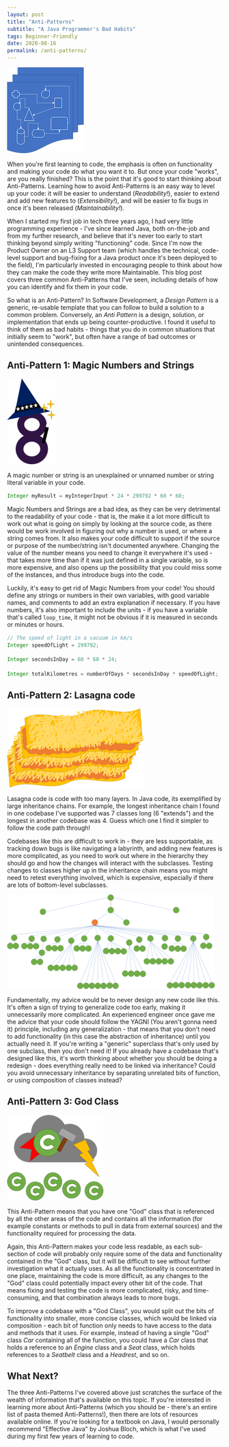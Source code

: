 ```yaml
---
layout: post
title: "Anti-Patterns"
subtitle: "A Java Programmer's Bad Habits"
tags: Beginner-Friendly
date: 2020-08-16
permalink: /anti-patterns/
---
```


![Cartoon of blueprints](/assets/images/blueprint.png)

When you're first learning to code, the emphasis is often on functionality and making your code do what you want it to. But once your code "works", are you really finished? This is the point that it's good to start thinking about Anti-Patterns. Learning how to avoid Anti-Patterns is an easy way to level up your code: it will be easier to understand (*Readability!*), easier to extend and add new features to (*Extensibility!*), and will be easier to fix bugs in once it's been released (*Maintainability!*).

When I started my first job in tech three years ago, I had very little programming experience - I've since learned Java, both on-the-job and from my further research, and believe that it's never too early to start thinking beyond simply writing "functioning" code. Since I'm now the Product Owner on an L3 Support team (which handles the technical, code-level support and bug-fixing for a Java product once it's been deployed to the field), I'm particularly invested in encouraging people to think about how they can make the code they write more Maintainable. This blog post covers three common Anti-Patterns that I've seen, including details of how you can identify and fix them in your code.

So what is an Anti-Pattern? In Software Development, a *Design Pattern* is a generic, re-usable template that you can follow to build a solution to a common problem. Conversely, an *Anti Pattern* is a design, solution, or implementation that ends up being counter-productive. I found it useful to think of them as bad habits - things that you do in common situations that initially seem to "work", but often have a range of bad outcomes or unintended consequences.

## Anti-Pattern 1: Magic Numbers and Strings
![Cartoon of a number eight in a witches hat with a wand](/assets/images/magicnumber.png)

A magic number or string is an unexplained or unnamed number or string literal variable in your code.

```java
Integer myResult = myIntegerInput * 24 * 299792 * 60 * 60;
```

Magic Numbers and Strings are a bad idea, as they can be very detrimental to the readability of your code - that is, the make it a lot more difficult to work out what is going on simply by looking at the source code, as there would be work involved in figuring out why a number is used, or where a string comes from. It also makes your code difficult to support if the source or purpose of the number/string isn't documented anywhere. Changing the value of the number means you need to change it everywhere it's used - that takes more time than if it was just defined in a single variable, so is more expensive, and also opens up the possibility that you could miss some of the instances, and thus introduce bugs into the code.

Luckily, it's easy to get rid of Magic Numbers from your code! You should define any strings or numbers in their own variables, with good variable names, and comments to add an extra explanation if necessary. If you have numbers, it's also important to include the units - if you have a variable that's called ```loop_time```, it might not be obvious if it is measured in seconds or minutes or hours.

```java
// The speed of light in a vacuum in km/s
Integer speedOfLight = 299792;

Integer secondsInDay = 60 * 60 * 24;

Integer totalKilometres = numberOfDays * secondsInDay * speedOfLight;
```

## Anti-Pattern 2: Lasagna code

![Cartoon of Lasagna](/assets/images/lasagna.png)

Lasagna code is code with too many layers. In Java code, its exemplified by large inheritance chains. For example, the longest inheritance chain I found in one codebase I've supported was 7 classes long (6 "extends") and the longest in another codebase was 4. Guess which one I find it simpler to follow the code path through!

Codebases like this are difficult to work in - they are less supportable, as tracking down bugs is like navigating a labyrinth, and adding new features is more complicated, as you need to work out where in the hierarchy they should go and how the changes will interact with the subclasses. Testing changes to classes higher up in the inheritance chain means you might need to retest everything involved, which is expensive, especially if there are lots of bottom-level subclasses.

![Diagram of a large, complicated inheritance tree with a max of 7 levels and lots of bottom-level classes](/assets/images/inheritancechain.png)


Fundamentally, my advice would be to never design any new code like this. It's often a sign of trying to generalize code too early, making it unnecessarily more complicated. An experienced engineer once gave me the advice that your code should follow the YAGNI (You aren't gonna need it) principle, including any generalization - that means that you don't need to add functionality (in this case the abstraction of inheritance) until you actually need it. If you're writing a "generic" superclass that's only used by one subclass, then you don't need it! If you already have a codebase that's designed like this, it's worth thinking about whether you should be doing a redesign - does everything really need to be linked via inheritance? Could you avoid unnecessary inheritance by separating unrelated bits of function, or using composition of classes instead?

## Anti-Pattern 3: God Class

![Cartoon of a green, circular class symbol flying on a thunder cloud background wearing a cape, with lots of smaller class symbols watching from below](/assets/images/godclass.png)


This Anti-Pattern means that you have one "God" class that is referenced by all the other areas of the code and contains all the information (for example constants or methods to pull in data from external sources) and the functionality required for processing the data.

Again, this Anti-Pattern makes your code less readable, as each sub-section of code will probably only require some of the data and functionality contained in the "God" class, but it will be difficult to see without further investigation what it actually uses. As all the functionality is concentrated in one place, maintaining the code is more difficult, as any changes to the "God" class could potentially impact every other bit of the code. That means fixing and testing the code is more complicated, risky, and time-consuming, and that combination always leads to more bugs.

To improve a codebase with a "God Class", you would split out the bits of functionality into smaller, more concise classes, which would be linked via composition - each bit of function only needs to have access to the data and methods that it uses. For example, instead of having a single "God" class *Car* containing all of the function, you could have a *Car* class that holds a reference to an *Engine* class and a *Seat* class, which holds references to a *Seatbelt* class and a *Headrest*, and so on.

## What Next?
The three Anti-Patterns I've covered above just scratches the surface of the wealth of information that's available on this topic. If you're interested in learning more about Anti-Patterns (which you should be - there's an entire list of pasta themed Anti-Patterns!), then there are lots of resources available online. If you're looking for a textbook on Java, I would personally recommend "Effective Java" by Joshua Bloch, which is what I've used during my first few years of learning to code.
